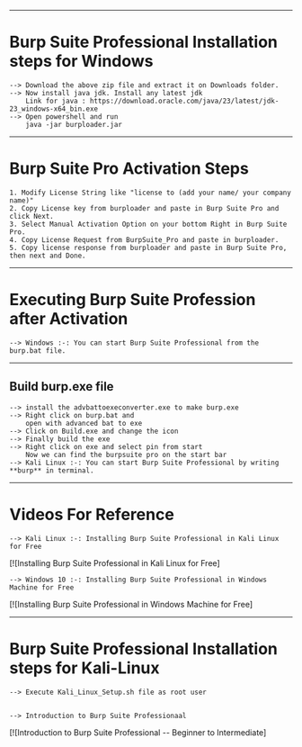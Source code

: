 

--------------------------------------------------------------------------------------------
# Burp Suite Professional Installation steps for Windows
	--> Download the above zip file and extract it on Downloads folder.
	--> Now install java jdk. Install any latest jdk
		Link for java : https://download.oracle.com/java/23/latest/jdk-23_windows-x64_bin.exe
	--> Open powershell and run
 		java -jar burploader.jar


-----------------------------------------------------------------------------------------------------------------
# Burp Suite Pro Activation Steps 
	1. Modify License String like "license to (add your name/ your company name)"
	2. Copy License key from burploader and paste in Burp Suite Pro and click Next.
	3. Select Manual Activation Option on your bottom Right in Burp Suite Pro.
	4. Copy License Request from BurpSuite_Pro and paste in burploader.
	5. Copy license response from burploader and paste in Burp Suite Pro, then next and Done.
	
-----------------------------------------------------------------------------------------------------------------
# Executing Burp Suite Profession after Activation
	--> Windows :-: You can start Burp Suite Professional from the burp.bat file.

 -----------------------------------------------------------------------------------------------------------------
 ## Build burp.exe file
 	--> install the advbattoexeconverter.exe to make burp.exe
  	--> Right click on burp.bat and
   		open with advanced bat to exe
	--> Click on Build.exe and change the icon
 	--> Finally build the exe
  	--> Right click on exe and select pin from start
   		Now we can find the burpsuite pro on the start bar
	--> Kali Linux :-: You can start Burp Suite Professional by writing **burp** in terminal.

-----------------------------------------------------------------------------------------------------------------
# Videos For Reference 
	--> Kali Linux :-: Installing Burp Suite Professional in Kali Linux for Free
[![Installing Burp Suite Professional in Kali Linux for Free]



	--> Windows 10 :-: Installing Burp Suite Professional in Windows Machine for Free
[![Installing Burp Suite Professional in Windows Machine for Free]

-----------------------------------------------------------------------------------------------------------------
# Burp Suite Professional Installation steps for Kali-Linux 
	--> Execute Kali_Linux_Setup.sh file as root user

	
	--> Introduction to Burp Suite Professionaal
[![Introduction to Burp Suite Professional -- Beginner to Intermediate]
